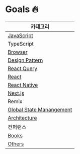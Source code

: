 # Goals 🔥

| 카테고리                                                                                         |
| ------------------------------------------------------------------------------------------------ |
| [JavaScript](https://github.com/taeyoungs/Goals/tree/main/javascript)                            |
| TypeScript                                                                                       |
| [Browser](https://github.com/taeyoungs/Goals/tree/main/broswer)                                  |
| [Design Pattern](https://github.com/taeyoungs/Goals/tree/main/design-patterns)                   |
| [React Query](https://github.com/taeyoungs/Goals/tree/main/react-query)                          |
| [React](https://github.com/taeyoungs/Goals/tree/main/react)                                      |
| [React Native](https://github.com/taeyoungs/Goals/tree/main/react-native)                        |
| [Next.js](https://github.com/taeyoungs/Goals/tree/main/nextjs)                                   |
| Remix                                                                                            |
| [Global State Manangement](https://github.com/taeyoungs/Goals/tree/main/global-state-management) |
| [Architecture](https://github.com/taeyoungs/Goals/tree/main/architecture)                        |
| 컨퍼런스                                                                                         |
| [Books](https://github.com/taeyoungs/Goals/tree/main/books)                                      |
| [Others](https://github.com/taeyoungs/Goals/tree/main/others)                                    |
